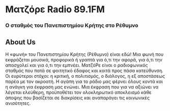 # Ματζόρε Radio 89.1FM
### Ο σταθμός του Πανεπιστημίου Κρήτης στο Ρέθυμνο


## About Us
Η «φωνή» του Πανεπιστημίου Κρήτης (Ρέθυμνο) είναι εδώ!
Μια φωνή που εκφράζεται μουσικά, προφορικά ή γραπτά για ό,τι την αφορά, για ό,τι την απασχολεί και για ό,τι την εμπνέει.
ΜατζόΡε είναι ο ραδιοφωνικός σταθμός που πατά σε φοιτητικό έδαφος και κοιτά προς πάσα κατεύθυνση.
Οι ευρύτεροι στόχοι: η κριτική, ο πολιτισμός, ο διάλογος, η εξ αποστάσεως παρέα με τον ακροατή.
Η αγάπη για το ράδιο μας φέρνει όλους κοντά και η ανάγκη για έκφραση μας ενώνει.
Μια έκφραση που για να αξιώνει να λέγεται ελεύθερη, προϋποθέτει τον ολοκληρωτικό αποκλεισμό κάθε άποψης που βασίζεται σε διακρίσεις και αναπαράγει τις κοινωνικές ανισότητες.
